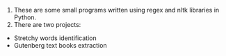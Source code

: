 1. These are some small programs written using regex and nltk libraries in Python. 
2. There are two projects:
  - Stretchy words identification
  - Gutenberg text books extraction
